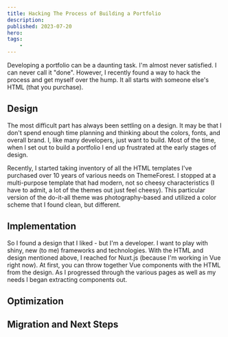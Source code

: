 ```yaml
---
title: Hacking The Process of Building a Portfolio
description:
published: 2023-07-20
hero: 
tags:
    -
---
```

Developing a portfolio can be a daunting task. I'm almost never satisfied. I can never call it "done". However, I recently found a way to hack the process and get myself over the hump. It all starts with someone else's HTML (that you purchase).

## Design
The most difficult part has always been settling on a design. It may be that I don't spend enough time planning and thinking about the colors, fonts, and overall brand. I, like many developers, just want to build. Most of the time, when I set out to build a portfolio I end up frustrated at the early stages of design.

Recently, I started taking inventory of all the HTML templates I've purchased over 10 years of various needs on ThemeForest. I stopped at a multi-purpose template that had modern, not so cheesy characteristics (I have to admit, a lot of the themes out just feel cheesy). This particular version of the do-it-all theme was photography-based and utilized a color scheme that I found clean, but different.

## Implementation
So I found a design that I liked - but I'm a developer. I want to play with shiny, new (to me) frameworks and technologies. With the HTML and design mentioned above, I reached for Nuxt.js (because I'm working in Vue right now). At first, you can throw together Vue components with the HTML from the design. As I progressed through the various pages as well as my needs I began extracting components out.

## Optimization


## Migration and Next Steps